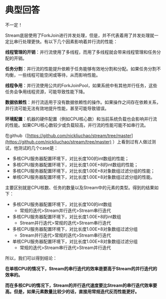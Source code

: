 # 典型回答
不一定！

Stream底层使用了ForkJoin进行并发处理，但是，并不代表着用了并发处理就一定比串行处理更快。有以下几个因素影响着并行流的性能：

**线程管理的开销**：并行流使用了多线程，而用了多线程就会带来线程管理和任务分配的开销。

**任务分割**：并行流的性能提升依赖于任务能够有效地分割和分配。如果任务分割不均衡，一些线程可能空闲或等待，从而影响性能。

**线程争用**：并行流使用公共的ForkJoinPool，如果系统中有其他并行任务，这些任务会争用线程资源，可能导致性能下降。

**数据依赖性**：并行流适用于没有数据依赖性的操作。如果操作之间存在依赖关系，并行流可能无法有效地提升性能，甚至可能导致错误。

**环境配置**：机器的硬件配置（例如CPU核心数）和当前系统负载也会影响并行流的性能。如果CPU核心数较少或负载较高，并行流的性能可能不如串行流。

在github（[https://github.com/nickliuchao/stream/tree/master](https://github.com/nickliuchao/stream/tree/master) ）上看到过有人做过测试，他测试的几个case是：

- 多核CPU服务器配置环境下，对比长度100的int数组的性能；
- 多核CPU服务器配置环境下，对比长度1.00E+8的int数组的性能；
- 多核CPU服务器配置环境下，对比长度1.00E+8对象数组过滤分组的性能；
- 单核CPU服务器配置环境下，对比长度1.00E+8对象数组过滤分组的性能。

主要区别就是CPU核数、任务的数量以及Stream中的元素的类型。得到的结果如下：

- 多核CPU服务器配置环境下，对比长度100的int数组 
   - 常规的迭代>Stream并行迭代>Stream串行迭代
- 多核CPU服务器配置环境下，对比长度1.00E+8的int数组 
   - Stream并行迭代>常规的迭代>Stream串行迭代
- 多核CPU服务器配置环境下，对比长度1.00E+8对象数组过滤分组 
   - Stream并行迭代>常规的迭代>Stream串行迭代
- 单核CPU服务器配置环境下，对比长度1.00E+8对象数组过滤分组 
   - 常规的迭代>Stream串行迭代>Stream并行迭代

所以，我们可以得到结论：

**在单核CPU的情况下，Stream的串行迭代的效率是要高于Stream的并行迭代的效率的。**

**而在多核CPU的情况下，Stream的并行迭代速度要比Stream的串行迭代效率要高。但是，如果元素数量比较少的话，直接用常规迭代反而性能更好。**
